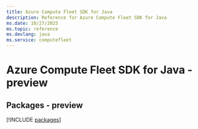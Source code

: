 ```yaml
---
title: Azure Compute Fleet SDK for Java
description: Reference for Azure Compute Fleet SDK for Java
ms.date: 10/27/2025
ms.topic: reference
ms.devlang: java
ms.service: computefleet
---
```

# Azure Compute Fleet SDK for Java - preview
## Packages - preview
[!INCLUDE [packages](compute-fleet-index.md)]